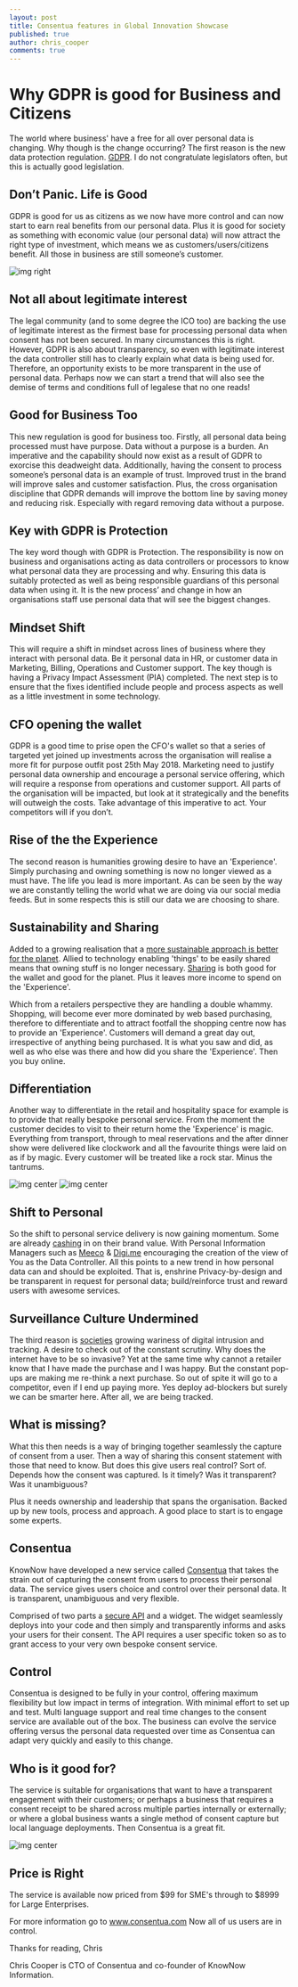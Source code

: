 ```yaml
---
layout: post
title: Consentua features in Global Innovation Showcase
published: true
author: chris_cooper
comments: true
---
```

# Why GDPR is good for Business and Citizens

The world where business' have a free for all over personal data is changing. Why though is the change occurring? 
The first reason is the new data protection regulation. [GDPR](https://ico.org.uk/for-organisations/data-protection-reform/overview-of-the-gdpr/). I do not congratulate legislators often, but this is actually good legislation.

## Don’t Panic. Life is Good
GDPR is good for us as citizens as we now have more control and can now start to earn real benefits from our personal data. Plus it is good for society as something with economic value (our personal data) will now attract the right type of investment, which means we as customers/users/citizens benefit. All those in business are still someone’s customer. 

<img class="img-right" src="{{ site.baseurl }}/public/post_imgs/2017-10-13-Why-GDPR-is-good-for-Business-and-Citizens/keep-calm-and-get-consent-6.png" alt="img right">

## Not all about legitimate interest
The legal community (and to some degree the ICO too) are backing the use of legitimate interest as the firmest base for processing personal data when consent has not been secured.   In many circumstances this is right.  However, GDPR is also about transparency, so even with legitimate interest the data controller still has to clearly explain what data is being used for.   Therefore, an opportunity exists to be more transparent in the use of personal data.  Perhaps now we can start a trend that will also see the demise of terms and conditions full of legalese that no one reads! 

## Good for Business Too
This new regulation is good for business too.  Firstly, all personal data being processed must have purpose.  Data without a purpose is a burden.  An imperative and the capability should now exist as a result of GDPR to exorcise this deadweight data.  Additionally,  having the consent to process  someone’s personal data is an example of trust. Improved trust in the brand will improve sales and customer satisfaction.   Plus, the cross organisation discipline that GDPR demands will improve the bottom line by saving money and reducing risk.  Especially with regard removing data without a purpose.  

## Key with GDPR is Protection
The key word though with GDPR is Protection. The responsibility is now on business and organisations acting as data controllers or processors to know what personal data they are processing and why. Ensuring this data is suitably protected as well as being responsible guardians of this personal data when using it.   It is the new process’ and change in how an organisations staff use personal data that will see the biggest changes. 

## Mindset Shift
This will require a shift in mindset across lines of business where they interact with personal data. Be it personal data in HR, or customer data in Marketing, Billing, Operations and Customer support. The key though is having a Privacy Impact Assessment (PIA) completed. The next step is to ensure that the fixes identified include people and process aspects as well as a little investment in some technology. 

## CFO opening the wallet
GDPR is a good time to prise open the CFO's wallet so that a series of targeted yet joined up investments across the organisation will realise a more fit for purpose outfit post 25th May 2018. Marketing need to justify personal data ownership and encourage a personal service offering, which will require a response from operations and customer support. All parts of the organisation will be impacted, but look at it strategically and the benefits will outweigh the costs.  Take advantage of this imperative to act.  Your competitors will if you don’t.  

## Rise of the the Experience
The second reason is humanities growing desire to have an 'Experience'. Simply purchasing and owning something is now no longer viewed as a must have. The life you lead is more important.  As can be seen by the way we are constantly telling the world what we are doing via our social media feeds.   But in some respects this is still our data we are choosing to share.  

## Sustainability and Sharing
Added to a growing realisation that a [more sustainable approach is better for the planet](http://www.amatriangle.org/going-green-better-businesses-consumers/). Allied to technology enabling 'things' to be easily shared means that owning stuff is no longer necessary. [Sharing](http://www.nationalbusinessawards.co.uk/press/the-sharing-economy--here-today-and-here-to-stay) is both good for the wallet and good for the planet. Plus it leaves more income to spend on the 'Experience'.  

Which from a retailers perspective they are handling a double whammy. Shopping, will become ever more dominated by web based purchasing, therefore to differentiate and to attract footfall the shopping centre now has to provide an 'Experience'. Customers will demand a great day out, irrespective of anything being purchased. It is what you saw and did, as well as who else was there and how did you share the 'Experience'. Then you buy online. 

## Differentiation
Another way to differentiate in the retail  and hospitality space for example is to provide that really bespoke personal service. From the moment the customer decides to visit to their return home the 'Experience' is magic. Everything from transport, through to meal reservations and the after dinner show were delivered like clockwork and all the favourite things were laid on as if by magic. Every customer will be treated like a rock star. Minus the tantrums. 

<img class="img-left" src="{{ site.baseurl }}/public/post_imgs/2017-10-13-Why-GDPR-is-good-for-Business-and-Citizens/Screenshot_20161215-132318.png" alt="img center">

<img class="img-right" src="{{ site.baseurl }}/public/post_imgs/2017-10-13-Why-GDPR-is-good-for-Business-and-Citizens/Screenshot_20161215-132607.png" alt="img center">

## Shift to Personal
So the shift to personal service delivery is now gaining momentum. Some are already [cashing](https://www.forbes.com/sites/laurashin/2017/01/26/how-this-27-year-old-made-1-million-last-year/#6817f29e9327) in on their brand value. With Personal Information Managers such as [Meeco](https://meeco.me/) & [Digi.me](https://www.digi.me/) encouraging the creation of the view of You as the Data Controller. All this points to a new trend in how personal data can and should be exploited. That is, enshrine Privacy-by-design and be transparent in request for personal data; build/reinforce trust and reward users with awesome services. 

## Surveillance Culture Undermined
The third reason is [societies](https://www.cardiff.ac.uk/news/view/366819-british-citizens-worry-about-their-online-presence-amid-state-surveillance-concerns) growing wariness of digital intrusion and tracking. A desire to check out of the constant scrutiny. Why does the internet have to be so invasive? Yet at the same time why cannot a retailer know that I have made the purchase and I was happy. But the constant pop-ups are making me re-think a next purchase. So out of spite it will go to a competitor, even if I end up paying more. Yes deploy ad-blockers but surely we can be smarter here. After all, we are being tracked. 

## What is missing?
What this then needs is a way of bringing together seamlessly the capture of consent from a user. Then a way of sharing this consent statement with those that need to know. But does this give users real control? Sort of. Depends how the consent was captured. Is it timely? Was it transparent? Was it unambiguous? 

Plus it needs ownership and leadership that spans the organisation.   Backed up by new tools, process and approach.   A good place to start is to engage some experts.   

## Consentua
KnowNow have developed a new service called [Consentua](http://www.consentua.com/) that takes the strain out of capturing the consent from users to process their personal data. The service gives users choice and control over their personal data. It is transparent, unambiguous and very flexible. 

Comprised of two parts a [secure API](http://api.consentua.com/swagger/ui/index) and a widget. The widget seamlessly deploys into your code and then simply and transparently informs and asks your users for their consent. The API requires a user specific token so as to grant access to your very own bespoke consent service. 

## Control
Consentua is designed to be fully in your control, offering maximum flexibility but low impact in terms of integration. With minimal effort to set up and test.   Multi language support and real time changes to the consent service are available out of the box. The business can evolve the service offering versus the personal data requested over time as Consentua can adapt very quickly and easily to this change.  

## Who is it good for?
The service is suitable for organisations that want to have a transparent engagement with their customers; or perhaps a business that requires a consent receipt to be shared across multiple parties internally or externally; or where a global business wants a single method of consent capture but local language deployments. Then Consentua is a great fit. 

<img class="img-center" src="{{ site.baseurl }}/public/post_imgs/2017-10-13-Why-GDPR-is-good-for-Business-and-Citizens/Untitled-1.png" alt="img center">

## Price is Right
The service is available now priced from $99 for SME's through to $8999 for Large Enterprises. 

For more information go to www.consentua.com
Now all of us users are in control. 

Thanks for reading, Chris

Chris Cooper is CTO of Consentua and co-founder of KnowNow Information. 



